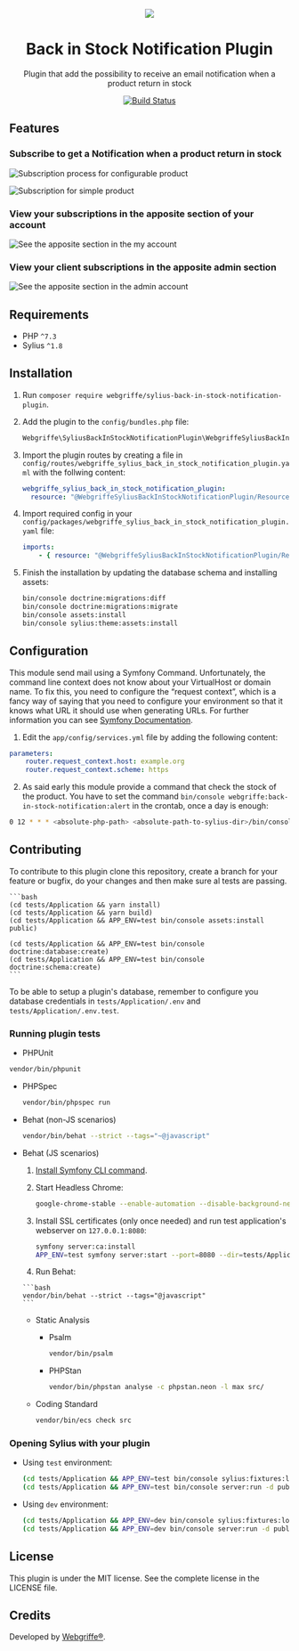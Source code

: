 <p align="center">
    <a href="https://sylius.com" target="_blank">
        <img src="https://demo.sylius.com/assets/shop/img/logo.png" />
    </a>
</p>

<h1 align="center">Back in Stock Notification Plugin</h1>

<p align="center">Plugin that add the possibility to receive an email notification when a product return in stock</p>

<p align="center"><a href="https://github.com/webgriffe/SyliusBackInStockNotificationPlugin/actions"><img src="https://github.com/webgriffe/SyliusBackInStockNotificationPlugin/workflows/Build/badge.svg" alt="Build Status" /></a></p>

## Features

### Subscribe to get a Notification when a product return in stock

![Subscription process for configurable product](subscriprion_process.gif)

![Subscription for simple product](simple_product.png)

### View your subscriptions in the apposite section of your account

![See the apposite section in the my account](my_account_section.png)

### View your client subscriptions in the apposite admin section

![See the apposite section in the admin account](admin_account_section.png)

## Requirements

* PHP `^7.3`
* Sylius `^1.8`

## Installation

1. Run `composer require webgriffe/sylius-back-in-stock-notification-plugin`.

2. Add the plugin to the `config/bundles.php` file:

    ```php
    Webgriffe\SyliusBackInStockNotificationPlugin\WebgriffeSyliusBackInStockNotificationPlugin::class => ['all' => true],
    ```
3. Import the plugin routes by creating a file in `config/routes/webgriffe_sylius_back_in_stock_notification_plugin.yaml` with the follwing content:

    ```yaml
    webgriffe_sylius_back_in_stock_notification_plugin:
      resource: "@WebgriffeSyliusBackInStockNotificationPlugin/Resources/config/routing.yaml"
    ```

4. Import required config in your `config/packages/webgriffe_sylius_back_in_stock_notification_plugin.yaml` file:

   ```yaml
   imports:
       - { resource: "@WebgriffeSyliusBackInStockNotificationPlugin/Resources/config/app/config.yaml" }
   ```

5. Finish the installation by updating the database schema and installing assets:

    ```bash
    bin/console doctrine:migrations:diff
    bin/console doctrine:migrations:migrate
    bin/console assets:install
    bin/console sylius:theme:assets:install
    ```

## Configuration

This module send mail using a Symfony Command. Unfortunately, the command line context does not know about your VirtualHost or domain name. To fix this, you need to configure the “request context”, which is a fancy way of saying that you need to configure your environment so that it knows what URL it should use when generating URLs. For further information you can see [Symfony Documentation](https://symfony.com/doc/2.6/cookbook/console/sending_emails.html).

1. Edit the `app/config/services.yml` file by adding the following content:

```yaml
parameters:
    router.request_context.host: example.org
    router.request_context.scheme: https
```

2. As said early this module provide a command that check the stock of the product. You have to set the command `bin/console webgriffe:back-in-stock-notification:alert` in the crontab, once a day is enough:

```bash
0 12 * * * <absolute-php-path> <absolute-path-to-sylius-dir>/bin/console webgriffe:back-in-stock-notification:alert
```

## Contributing

To contribute to this plugin clone this repository, create a branch for your feature or bugfix, do your changes and then make sure al tests are passing.

    ```bash
    (cd tests/Application && yarn install)
    (cd tests/Application && yarn build)
    (cd tests/Application && APP_ENV=test bin/console assets:install public)

    (cd tests/Application && APP_ENV=test bin/console doctrine:database:create)
    (cd tests/Application && APP_ENV=test bin/console doctrine:schema:create)
    ```

To be able to setup a plugin's database, remember to configure you database credentials in `tests/Application/.env` and `tests/Application/.env.test`.

### Running plugin tests

  - PHPUnit

  ```bash
  vendor/bin/phpunit
  ```

- PHPSpec

  ```bash
  vendor/bin/phpspec run
  ```

- Behat (non-JS scenarios)

  ```bash
  vendor/bin/behat --strict --tags="~@javascript"
  ```

- Behat (JS scenarios)

    1. [Install Symfony CLI command](https://symfony.com/download).

    2. Start Headless Chrome:

        ```bash
        google-chrome-stable --enable-automation --disable-background-networking --no-default-browser-check --no-first-run --disable-popup-blocking --disable-default-apps --allow-insecure-localhost --disable-translate --disable-extensions --no-sandbox --enable-features=Metal --headless --remote-debugging-port=9222 --window-size=2880,1800 --proxy-server='direct://' --proxy-bypass-list='*' http://127.0.0.1
        ```
    3. Install SSL certificates (only once needed) and run test application's webserver on `127.0.0.1:8080`:

        ```bash
        symfony server:ca:install
        APP_ENV=test symfony server:start --port=8080 --dir=tests/Application/public --daemon
        ```

    4. Run Behat:

      ```bash
      vendor/bin/behat --strict --tags="@javascript"
      ```

  - Static Analysis

    - Psalm

      ```bash
      vendor/bin/psalm
      ```

    - PHPStan

      ```bash
      vendor/bin/phpstan analyse -c phpstan.neon -l max src/
      ```

  - Coding Standard

    ```bash
    vendor/bin/ecs check src
    ```

### Opening Sylius with your plugin

- Using `test` environment:

    ```bash
    (cd tests/Application && APP_ENV=test bin/console sylius:fixtures:load)
    (cd tests/Application && APP_ENV=test bin/console server:run -d public)
    ```

- Using `dev` environment:

    ```bash
    (cd tests/Application && APP_ENV=dev bin/console sylius:fixtures:load)
    (cd tests/Application && APP_ENV=dev bin/console server:run -d public)
    ```

## License

This plugin is under the MIT license. See the complete license in the LICENSE file.

## Credits

Developed by [Webgriffe®](http://www.webgriffe.com/).